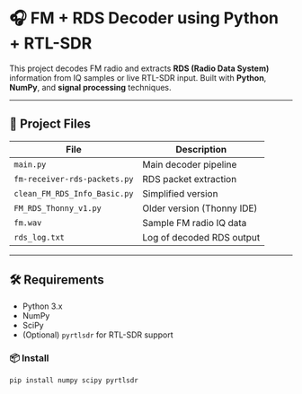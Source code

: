 # 🎧 FM + RDS Decoder using Python + RTL-SDR

This project decodes FM radio and extracts **RDS (Radio Data System)** information from IQ samples or live RTL-SDR input. Built with **Python**, **NumPy**, and **signal processing** techniques.

---

## 📂 Project Files

| File | Description |
|------|-------------|
| `main.py` | Main decoder pipeline |
| `fm-receiver-rds-packets.py` | RDS packet extraction |
| `clean_FM_RDS_Info_Basic.py` | Simplified version |
| `FM_RDS_Thonny_v1.py` | Older version (Thonny IDE) |
| `fm.wav` | Sample FM radio IQ data |
| `rds_log.txt` | Log of decoded RDS output |

---

## 🛠 Requirements

- Python 3.x
- NumPy
- SciPy
- (Optional) `pyrtlsdr` for RTL-SDR support

### 📦 Install

```bash
pip install numpy scipy pyrtlsdr
